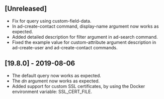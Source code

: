 ## [Unreleased]
  - Fix for query using custom-field-data.
  - In ad-create-contact command, display-name argument now works as expected.
  - Added detailed description for filter argument in ad-search command.
  - Fixed the example value for custom-attribute argument description in ad-create-user and ad-create-contact commands.


## [19.8.0] - 2019-08-06
  - The default query now works as expected.
  - The *dn* argument now works as expected.
  - Added support for custom SSL certificates, by using the Docker environment variable: SSL_CERT_FILE. 
